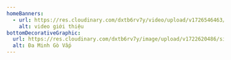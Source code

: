 ```yaml
---
homeBanners:
  - url: https://res.cloudinary.com/dxtb6rv7y/video/upload/v1726546463/BANER_VANG_NHO_c8vdoh.mp4
    alt: video giới thiệu
bottomDecorativeGraphic:
  url: https://res.cloudinary.com/dxtb6rv7y/image/upload/v1722620486/site-name_ksvjgd.png
  alt: Đa Minh Gò Vấp
---
```

